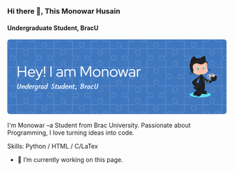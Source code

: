 ### Hi there 👋, This Monowar Husain
#### Undergraduate Student, BracU
![Undergraduate Student, BracU](https://github.com/MonowarHusain/MonowarHusain/blob/main/github-header-image.png?raw=true)

I'm Monowar –a Student from Brac University. Passionate about Programming, I love turning ideas into code.

Skills: Python / HTML / C/LaTex

- 🔭 I’m currently working on this page. 




